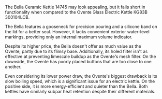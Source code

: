 The Bella Ceramic Kettle 14745 may look appealing, but it falls short in functionality when compared to the Ovente Glass Electric Kettle KG83B 300104LCB.

The Bella features a gooseneck for precision pouring and a silicone band on the lid for a better seal. However, it lacks convenient exterior water-level markings, providing only an internal maximum volume indicator.

Despite its higher price, the Bella doesn't offer as much value as the Ovente, partly due to its flimsy base. Additionally, its holed filter isn't as effective at preventing limescale buildup as the Ovente's mesh filter. On the downside, the Ovente has poorly placed buttons that are too close to one another.

Even considering its lower power draw, the Ovente's biggest drawback is its slow boiling speed, which is a significant issue for an electric kettle. On the positive side, it is more energy-efficient and quieter than the Bella. Both kettles have similarly subpar heat retention despite their different materials.